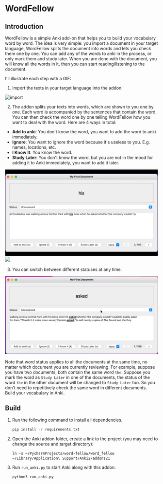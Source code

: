 # WordFellow

## Introduction

WordFellow is a simple Anki add-on that helps you to build your vocabulary word by word. The idea is very simple: you import a document in your target language, WordFellow splits the document into words and lets you check them one by one. You can add any of the words to anki in the process, or only mark them and study later. When you are done with the document, you will know all the words in it, then you can start reading/listening to the document.

I'll illustrate each step with a GIF:

1. Import the texts in your target language into the addon.

![import](description/img/import.gif)

2. The addon splits your texts into words, which are shown to you one by one. Each word is accompanied by the sentences that contain the word. You can then check the word one by one telling WordFellow how you want to deal with the word. Here are 4 ways in total:

- **Add to anki**: You don't know the word, you want to add the word to anki immediately.
- **Ignore**: You want to ignore the word because it's useless to you. E.g. names, locations, etc.
- **I Know It**: You know the word.
- **Study Later**: You don't know the word, but you are not in the mood for adding it to Anki immediately, you want to add it later.

![review](description/img/review.gif)
<img src="img/operate buttons.gif" />

3. You can switch between different statuses at any time.

![status](description/img/status.gif)

Note that word status applies to all the documents at the same time, no matter which document you are currently reviewing. For example, suppose you have two documents, both contain the same word `the`. Suppose you mark the word as `Study Later` in one of the documents, the status of the word `the` in the other document will be changed to `Study Later` too. So you don't need to repetitively check the same word in different documents.
Build your vocabulary in Anki.

## Build

1. Run the following command to install all dependencies.

   ```sh
   pip install -r requirements.txt
   ```

2. Open the Anki addon folder, create a link to the project (you may need to change the source and target directory):

   ```shell
   ln -s ~/PycharmProjects/word-fellow/word_fellow ~/Library/Application\ Support/Anki2/addons21
   ```

3. Run `run_anki.py` to start Anki along with this addon.

   ```shell
   python3 run_anki.py
   ```